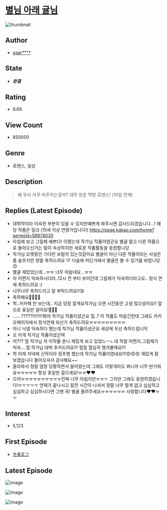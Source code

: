 # [별님 아래 귤님](https://comic.naver.com/bestChallenge/list?titleId=739377)
![thumbnail](https://image-comic.pstatic.net/user_contents_data/challenge_comic/2020/04/18/330491/thumbnail_202x164f80ee4f6_1b5d_4dea_8570_c8743e1be6f1_00003370.JPEG)

## Author
- [gaar****](https://comic.naver.com/artistTitle?id=330491)

## State
- ***완결***

## Rating
- 9.69

## View Count
- 850000

## Genre
- 로맨스, 일상

## Description
> 왜 우리 자꾸 마주치는걸까? 대학 청춘 먹방 로맨스! (10일 연재)

## Replies (Latest Episode)
- 데뷔작이라 미숙한 부분이 있을 수 있지만예쁘게 봐주시면 감사드리겠습니다...! 해당 작품은 링크 (15세 이상 연령가입니다!) https://page.kakao.com/home?seriesId=58874030
- 아침에 보고 그림체 예쁘다! 이랬는데 작가님 작품이였군요 별귤 말고 다른 작품으로 돌아오신거는 많이 속상하지만 새로운 작품활동을 응원합니당
- 작가님 오랫동안 기다린 보람이 있는것같아요 별귤이 아닌 다른 작품이라는 사실은 좀 슬프지만 정말 축하드려요 ♡ 다음에 어딘가에서 별귤은 볼 수 있기를 바랍니당 😊
- 별귤 재밌었는데...ㅠㅠ 너무 아쉽네요...ㅠㅠ
- 아 어쩐지 익숙하시더라..12시 전 부터 보이던데 그림체가 익숙하더라고요.. 정식 연재 축하드려요 :)
- 너무너무 축하드리고 잘 부탁드려요!!😘
- 축하해요💜💜💜💜
- 헉..카카페 안 보는데.. 지금 당장 깔게요작가님 오랜 시간동안 고생 많으셨어요!! 앞으로 꽃길만 걸어요!🌸🌸🌸
- .......?????!!!!!!!!뭐야 작가님 작품이셨군요 헐..? 이 작품도 아쉽긴한데 그래도 카카오페이지에서 정식연재 되신거 축하드려요ㅠㅠㅠㅠㅠㅠㅠㅠㅠ
- 아니 닉넴 익숙하다 했는데 작가님 작품이셨군요 세상에 우선 축하드립니닥
- 오 이게 작가님 작품이셨군여
- 어??? 헐 작가님 저 이작품 욘나 재밌게 보고 있었느ㅡㄴ데 허얼 어쩐지.그림체가 익숙....헐 작가님 대박 추카드려요!!! 헐헐 열심히 챙겨볼께요!!!
- 헉 어제 저녁에 신작이라 정주행 했는데 작가님 작품이였네요!!!😍😍😍 재밌게 잘 보겠습니다 돌아오셔서 감사해요~~
- 올라와서 정말 엄청 당황하면서 들어왔는데 그래도 이렇게라도 뵈니까 너무 반가워요ㅠㅠㅠㅠㅠ 항상 꽃길만 걸으세요!ㅠㅠ❤️❤️
- 으어ㅠㅠㅠㅠㅠㅠㅠㅠㅠㅠ진짜 너무 아쉽지만ㅠㅠㅜ 그치만 그래도 응원하겠습니다!ㅠㅜㅜㅜㅜ 연재가 끝나시고 잠깐 시간이 나셔서 정말 너무 할게 없고 심심하고 심심하고 심심하시다면 그땐 꼭! 별귤 올려주세요ㅠㅠㅠㅠㅠㅠ 사랑합니다❤️❤️ㅠㅜ

## Interest
- 5,123

## First Episode
- [프롤로그](https://comic.naver.com/bestChallenge/detail?titleId=739377&no=1)

## Latest Episode
![image](https://image-comic.pstatic.net/user_contents_data/challenge_comic/2022/04/24/330491/upload_7089903006211257905.jpeg)

![image](https://image-comic.pstatic.net/user_contents_data/challenge_comic/2022/04/24/330491/upload_3544951069424826162.jpeg)

![image](https://image-comic.pstatic.net/user_contents_data/challenge_comic/2022/04/24/330491/upload_3978986566599127607.jpeg)
